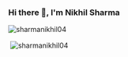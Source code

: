 ### Hi there 👋, I'm Nikhil Sharma

<p align="left"> <img src="https://komarev.com/ghpvc/?username=sharmanikhil04&label=Profile%20views&color=0e75b6&style=flat" alt="sharmanikhil04" /> </p>

<p>&nbsp;<img align="center" src="https://github-readme-stats.vercel.app/api?username=sharmanikhil04&show_icons=true&locale=en&count_private=true" alt="sharmanikhil04" /></p>


<!--
**sharmanikhil04/sharmanikhil04** is a ✨ _special_ ✨ repository because its `README.md` (this file) appears on your GitHub profile.

Here are some ideas to get you started:

- 🔭 I’m currently working on ...
- 🌱 I’m currently learning ...
- 👯 I’m looking to collaborate on ...
- 🤔 I’m looking for help with ...
- 💬 Ask me about ...
- 📫 How to reach me: ...
- 😄 Pronouns: ...
- ⚡ Fun fact: ...
-->
